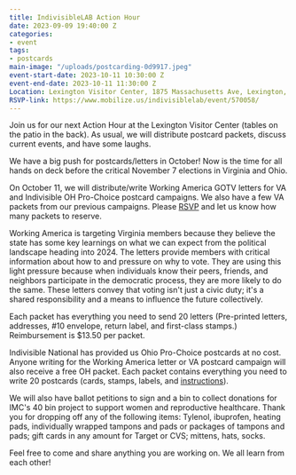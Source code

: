 ```yaml
---
title: IndivisibleLAB Action Hour
date: 2023-09-09 19:40:00 Z
categories:
- event
tags:
- postcards
main-image: "/uploads/postcarding-0d9917.jpeg"
event-start-date: 2023-10-11 10:30:00 Z
event-end-date: 2023-10-11 11:30:00 Z
Location: Lexington Visitor Center, 1875 Massachusetts Ave, Lexington, MA
RSVP-link: https://www.mobilize.us/indivisiblelab/event/570058/
---
```


Join us for our next Action Hour at the Lexington Visitor Center (tables on the patio in the back). As usual, we will distribute postcard packets, discuss current events, and have some laughs.

We have a big push for postcards/letters in October! Now is the time for all hands on deck before the critical November 7 elections in Virginia and Ohio.

On October 11, we will distribute/write Working America GOTV letters for VA and Indivisible OH  Pro-Choice postcard campaigns. We also have a few VA packets from our previous campaigns. Please [RSVP](https://www.mobilize.us/indivisiblelab/event/570058/) and let us know how many packets to reserve.

Working America is targeting Virginia members because they believe the state has some key learnings on what we can expect from the political landscape heading into 2024. The letters provide members with critical information about how to and pressure on why to vote. They are using this light pressure because when individuals know their peers, friends, and neighbors participate in the democratic process, they are more likely to do the same. These letters convey that voting isn't just a civic duty; it's a shared responsibility and a means to influence the future collectively.

Each packet has everything you need to send 20 letters (Pre-printed letters, addresses, #10 envelope, return label, and first-class stamps.) Reimbursement is $13.50 per packet.

Indivisible National has provided us Ohio Pro-Choice postcards at no cost. Anyone writing for the Working America letter or VA postcard campaign will also receive a free OH packet. Each packet contains everything you need to write 20 postcards (cards, stamps, labels, and [instructions](https://docs.google.com/document/d/121XadD8XtVtx_BHsKbGc3AV41hOhNJgE9hVnPXjidoc/edit?usp=sharing)).

We will also have ballot petitions to sign and a bin to collect donations for IMC's 40 bin project to support women and reproductive healthcare. Thank you for dropping off any of the following items: Tylenol, ibuprofen, heating pads, individually wrapped tampons and pads or packages of tampons and pads; gift cards in any amount for Target or CVS; mittens, hats, socks.

Feel free to come and share anything you are working on. We all learn from each other!